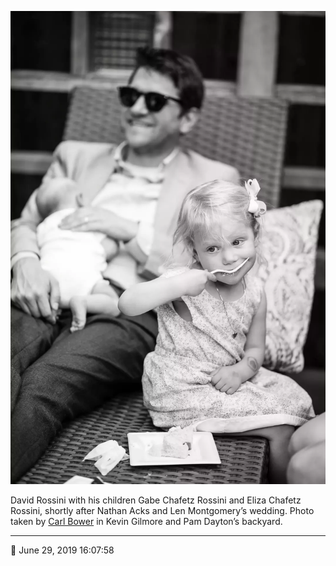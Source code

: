 ![David Rossini with his children Gabe and Eliza Chafetz Rossini](assets/f108a18eb75ab224568b9d9aecbe7ae5.webp)

David Rossini with his children Gabe Chafetz Rossini and Eliza Chafetz Rossini, shortly after Nathan Acks and Len Montgomery’s wedding. Photo taken by [Carl Bower](http://carlbowerphotos.com/) in Kevin Gilmore and Pam Dayton’s backyard.

- - - -

📅 June 29, 2019 16:07:58
